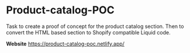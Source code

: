 # Product-catalog-POC

Task to create a proof of concept for the product catalog section. Then to convert the HTML based section to Shopify compatible Liquid code.

**Website** https://product-catalog-poc.netlify.app/
